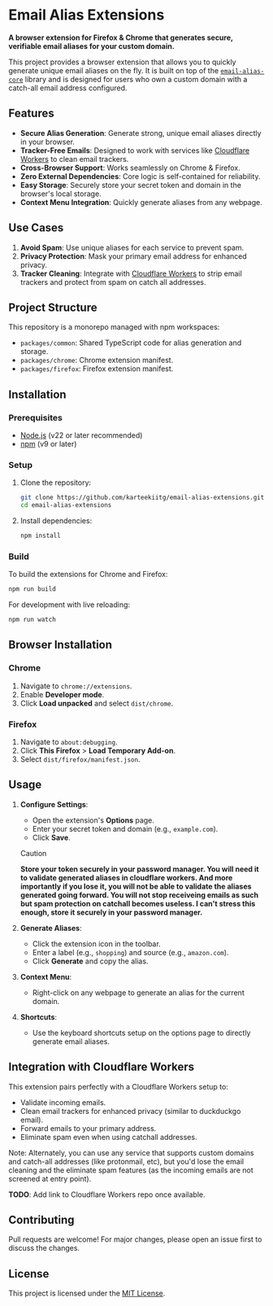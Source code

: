 # Email Alias Extensions

**A browser extension for Firefox & Chrome that generates secure, verifiable email aliases for your custom domain.**

This project provides a browser extension that allows you to quickly generate unique email aliases on the fly. It is built on top of the [`email-alias-core`](https://github.com/karteekiitg/email-alias-core) library and is designed for users who own a custom domain with a catch-all email address configured.

## Features

- **Secure Alias Generation**: Generate strong, unique email aliases directly in your browser.
- **Tracker-Free Emails**: Designed to work with services like [Cloudflare Workers](#integration-with-cloudflare-workers) to clean email trackers.
- **Cross-Browser Support**: Works seamlessly on Chrome & Firefox.
- **Zero External Dependencies**: Core logic is self-contained for reliability.
- **Easy Storage**: Securely store your secret token and domain in the browser's local storage.
- **Context Menu Integration**: Quickly generate aliases from any webpage.

## Use Cases

1. **Avoid Spam**: Use unique aliases for each service to prevent spam.
2. **Privacy Protection**: Mask your primary email address for enhanced privacy.
3. **Tracker Cleaning**: Integrate with [Cloudflare Workers](#integration-with-cloudflare-workers) to strip email trackers and protect from spam on catch all addresses.

## Project Structure

This repository is a monorepo managed with npm workspaces:

- `packages/common`: Shared TypeScript code for alias generation and storage.
- `packages/chrome`: Chrome extension manifest.
- `packages/firefox`: Firefox extension manifest.

## Installation

### Prerequisites

- [Node.js](https://nodejs.org/) (v22 or later recommended)
- [npm](https://www.npmjs.com/) (v9 or later)

### Setup

1. Clone the repository:

   ```bash
   git clone https://github.com/karteekiitg/email-alias-extensions.git
   cd email-alias-extensions

   ```

2. Install dependencies:
   ```bash
   npm install
   ```

### Build

To build the extensions for Chrome and Firefox:

```bash
npm run build
```

For development with live reloading:

```bash
npm run watch
```

## Browser Installation

### Chrome

1. Navigate to `chrome://extensions`.
2. Enable **Developer mode**.
3. Click **Load unpacked** and select `dist/chrome`.

### Firefox

1. Navigate to `about:debugging`.
2. Click **This Firefox** > **Load Temporary Add-on**.
3. Select `dist/firefox/manifest.json`.

## Usage

1. **Configure Settings**:

   - Open the extension's **Options** page.
   - Enter your secret token and domain (e.g., `example.com`).
   - Click **Save**.

   > [!CAUTION]
   >
   > **Store your token securely in your password manager. You will need it to validate generated aliases in cloudflare workers. And more importantly if you lose it, you will not be able to validate the aliases generated going forward. You will not stop receiveing emails as such but spam protection on catchall becomes useless. I can't stress this enough, store it securely in your password manager.**

2. **Generate Aliases**:

   - Click the extension icon in the toolbar.
   - Enter a label (e.g., `shopping`) and source (e.g., `amazon.com`).
   - Click **Generate** and copy the alias.

3. **Context Menu**:

   - Right-click on any webpage to generate an alias for the current domain.

4. **Shortcuts**:
   - Use the keyboard shortcuts setup on the options page to directly generate email aliases.

## Integration with Cloudflare Workers

This extension pairs perfectly with a Cloudflare Workers setup to:

- Validate incoming emails.
- Clean email trackers for enhanced privacy (similar to duckduckgo email).
- Forward emails to your primary address.
- Eliminate spam even when using catchall addresses.

Note: Alternately, you can use any service that supports custom domains and catch-all addresses (like protonmail, etc), but you'd lose the email cleaning and the eliminate spam features (as the incoming emails are not screened at entry point).

**TODO**: Add link to Cloudflare Workers repo once available.

## Contributing

Pull requests are welcome! For major changes, please open an issue first to discuss the changes.

## License

This project is licensed under the [MIT License](LICENSE).
